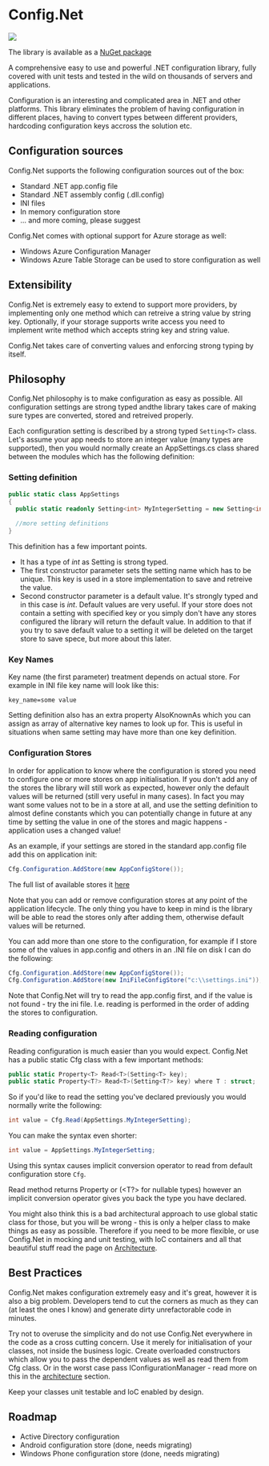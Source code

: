 # Config.Net

![](https://aloneguid.visualstudio.com/DefaultCollection/_apis/public/build/definitions/323c5f4c-c814-452d-9eaf-1006c83fd44c/4/badge)

The library is available as a [NuGet package](https://www.nuget.org/packages/Config.Net)

A comprehensive easy to use and powerful .NET configuration library, fully covered with unit tests and tested in the wild on thousands of servers and applications.

Configuration is an interesting and complicated area in .NET and other platforms. This library eliminates the problem of having configuration in different places, having to convert types between different providers, hardcoding configuration keys accross the solution etc.

## Configuration sources

Config.Net supports the following configuration sources out of the box:

* Standard .NET app.config file
* Standard .NET assembly config (.dll.config)
* INI files
* In memory configuration store
* ... and more coming, please suggest

Config.Net comes with optional support for Azure storage as well:

* Windows Azure Configuration Manager
* Windows Azure Table Storage can be used to store configuration as well


## Extensibility

Config.Net is extremely easy to extend to support more providers, by implementing only one method which can retreive a string value by string key. Optionally, if your storage supports write access you need to implement write method which accepts string key and string value.

Config.Net takes care of converting values and enforcing strong typing by itself. 

## Philosophy

Config.Net philosophy is to make configuration as easy as possible. All configuration settings are strong typed andthe library takes care of making sure types are converted, stored and retreived properly.

Each configuration setting is described by a strong typed `Setting<T>` class. Let's assume your app needs to store an integer value (many types are supported), then you would normally create an AppSettings.cs class shared between the modules which has the following definition:

### Setting definition

```csharp
public static class AppSettings
{
  public static readonly Setting<int> MyIntegerSetting = new Setting<int>("Namespace.App.MyIntegerSetting", 5);

  //more setting definitions
}
```

This definition has a few important points.

* It has a type of _int_ as Setting<T> is strong typed.
* The first constructor parameter sets the setting name which has to be unique. This key is used in a store implementation to save and retreive the value.
* Second constructor parameter is a default value. It's strongly typed and in this case is _int_. Default values are very  useful. If your store does not contain a setting with specified key or you simply don't have any stores configured the library will return the default value. In addition to that if you try to save default value to a setting it will be deleted on the target store to save spece, but more about this later.

### Key Names

Key name (the first parameter) treatment depends on actual store. For example in INI file key name will look like this:

```
key_name=some value
```

Setting definition also has an extra property AlsoKnownAs which you can assign as array of alternative key names to look up for. This is useful in situations when same setting may have more than one key definition.

### Configuration Stores

In order for application to know where the configuration is stored you need to configure one or more stores on app
initialisation. If you don't add any of the stores the library will still work as expected, however only the default
values will be returned (still very useful in many cases). In fact you may want some values not to be in a store at all,
and use the setting definition to almost define constants which you can potentially change in future at any time
by setting the value in one of the stores and magic happens - application uses a changed value!

As an example, if your settings are stored in the standard app.config file add this on application init:

```csharp
Cfg.Configuration.AddStore(new AppConfigStore());
```

The full list of available stores it [here](https://github.com/aloneguid/config/wiki/List-of-configuraton-stores)

Note that you can add or remove configuration stores at any point of the application lifecycle. The only thing you have
to keep in mind is the library will be able to read the stores only after adding them, otherwise default values will be
returned.

You can add more than one store to the configuration, for example if I store some of the values in app.config and others in
an .INI file on disk I can do the following:

```csharp
Cfg.Configuration.AddStore(new AppConfigStore());
Cfg.Configuration.AddStore(new IniFileConfigStore("c:\\settings.ini"));
```

Note that Config.Net will try to read the app.config first, and if the value is not found - try the ini file. I.e. reading
is performed in the order of adding the stores to configuration.

### Reading configuration

Reading configuration is much easier than you would expect. Config.Net has a public static Cfg class with a few important
methods:

```csharp
public static Property<T> Read<T>(Setting<T> key);
public static Property<T?> Read<T>(Setting<T?> key) where T : struct;
```

So if you'd like to read the setting you've declared previously you would normally write the following:

```csharp
int value = Cfg.Read(AppSettings.MyIntegerSetting);
```

You can make the syntax even shorter:

```csharp
int value = AppSettings.MyIntegerSetting;
```

Using this syntax causes implicit conversion operator to read from default configuration store `Cfg`.

Read method returns Property<T> or (<T?> for nullable types) however an implicit conversion operator gives you back
the type you have declared.

You might also think this is a bad architectural approach to use global static class for those, but you will be wrong - 
this is only a helper class to make things as easy as possible. Therefore if you need to be more flexible, or use
Config.Net in mocking and unit testing, with IoC containers and all that beautiful stuff read the page on [Architecture](https://github.com/aloneguid/config/wiki/Architecture).

## Best Practices

Config.Net makes configuration extremely easy and it's great, however it is also a big problem. Developers tend to
cut the corners as much as they can (at least the ones I know) and generate dirty unrefactorable code in minutes.

Try not to overuse the simplicity and do not use Config.Net everywhere in the code as a cross cutting concern. Use it
merely for initialisation of your classes, not inside the business logic. Create overloaded constructors which
allow you to pass the dependent values as well as read them from Cfg class. Or in the worst case pass IConfigurationManager - 
read more on this in the [architecture](https://github.com/aloneguid/config/wiki/Architecture) section.

Keep your classes unit testable and IoC enabled by design.

## Roadmap

* Active Directory configuration
* Android configuration store (done, needs migrating)
* Windows Phone configuration store (done, needs migrating)
